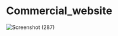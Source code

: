 # Commercial_website
![Screenshot (287)](https://user-images.githubusercontent.com/118303047/202546071-f3b17700-3967-4dc5-aca8-18cb8aabfe89.png)

